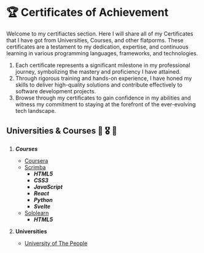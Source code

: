 # 🏆 Certificates of Achievement

Welcome to my certifiactes section. Here I will share all of my Certificates that I have got
from Universities, Courses, and other flatporms. 
These certificates are a testament to my dedication, expertise, and continuous learning in various programming languages, frameworks, and technologies. 


1. Each certificate represents a significant milestone in my professional journey, symbolizing the    mastery and proficiency I have attained.
2. Through rigorous training and hands-on experience, I have honed my skills to deliver high-quality solutions and contribute effectively to software development projects.
3. Browse through my certificates to gain confidence in my abilities and witness my commitment to staying at the forefront of the ever-evolving tech landscape.



## Universities & Courses 🎊 🎖 📒

1. ***Courses***
   + [Coursera](https://www.coursera.org/)
   + [Scrimba](https://scrimba.com/)
       + ***HTML5***
       + ***CSS3***
       + ***JavaScript***
       + ***React***
       + ***Python***
       + ***Svelte***
   + [Sololearn](https://www.sololearn.com/)
       + ***HTML5***

2. **Universities**
   + [University of The People](https://www.uopeople.edu/)
